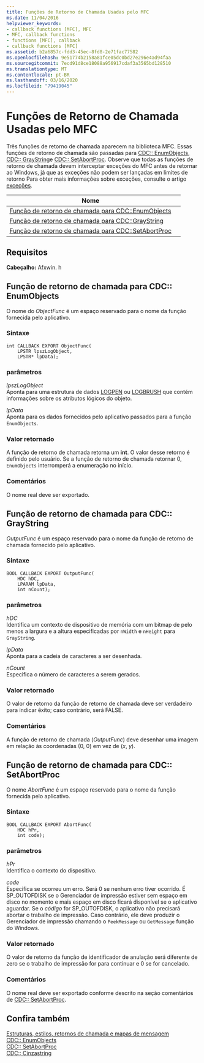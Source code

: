 ```yaml
---
title: Funções de Retorno de Chamada Usadas pelo MFC
ms.date: 11/04/2016
helpviewer_keywords:
- callback functions [MFC], MFC
- MFC, callback functions
- functions [MFC], callback
- callback functions [MFC]
ms.assetid: b2a6857c-fdd3-45ec-8fd8-2e71fac77582
ms.openlocfilehash: 9e51774b2158a81fce05dc0bd27e296e4ad94faa
ms.sourcegitcommit: 7ecd91d8ce18088a956917cdaf3a3565bd128510
ms.translationtype: MT
ms.contentlocale: pt-BR
ms.lasthandoff: 03/16/2020
ms.locfileid: "79419045"
---
```

# <a name="callback-functions-used-by-mfc"></a>Funções de Retorno de Chamada Usadas pelo MFC

Três funções de retorno de chamada aparecem na biblioteca MFC. Essas funções de retorno de chamada são passadas para [CDC:: EnumObjects](../../mfc/reference/cdc-class.md#enumobjects), [CDC:: GrayString](../../mfc/reference/cdc-class.md#graystring)e [CDC:: SetAbortProc](../../mfc/reference/cdc-class.md#setabortproc). Observe que todas as funções de retorno de chamada devem interceptar exceções do MFC antes de retornar ao Windows, já que as exceções não podem ser lançadas em limites de retorno Para obter mais informações sobre exceções, consulte o artigo [exceções](../../mfc/exception-handling-in-mfc.md).

|Nome||
|----------|-----------------|
|[Função de retorno de chamada para CDC::EnumObjects](#enum_objects)||
|[Função de retorno de chamada para CDC::GrayString](#graystring)||
|[Função de retorno de chamada para CDC::SetAbortProc](#setabortproc)||

## <a name="requirements"></a>Requisitos

**Cabeçalho:** Afxwin. h

## <a name="enum_objects"></a>Função de retorno de chamada para CDC:: EnumObjects

O nome do *ObjectFunc* é um espaço reservado para o nome da função fornecida pelo aplicativo.

### <a name="syntax"></a>Sintaxe

```
int CALLBACK EXPORT ObjectFunc(
    LPSTR lpszLogObject,
    LPSTR* lpData);
```

### <a name="parameters"></a>parâmetros

*lpszLogObject*<br/>
Aponta para uma estrutura de dados [LOGPEN](/windows/win32/api/Wingdi/ns-wingdi-logpen) ou [LOGBRUSH](/windows/win32/api/wingdi/ns-wingdi-logbrush) que contém informações sobre os atributos lógicos do objeto.

*lpData*<br/>
Aponta para os dados fornecidos pelo aplicativo passados para a função `EnumObjects`.

### <a name="return-value"></a>Valor retornado

A função de retorno de chamada retorna um **int**. O valor desse retorno é definido pelo usuário. Se a função de retorno de chamada retornar 0, `EnumObjects` interromperá a enumeração no início.

### <a name="remarks"></a>Comentários

O nome real deve ser exportado.

## <a name="graystring"></a>Função de retorno de chamada para CDC:: GrayString

*OutputFunc* é um espaço reservado para o nome da função de retorno de chamada fornecido pelo aplicativo.

### <a name="syntax"></a>Sintaxe

```
BOOL CALLBACK EXPORT OutputFunc(
    HDC hDC,
    LPARAM lpData,
    int nCount);
```

### <a name="parameters"></a>parâmetros

*hDC*<br/>
Identifica um contexto de dispositivo de memória com um bitmap de pelo menos a largura e a altura especificadas por `nWidth` e `nHeight` para `GrayString`.

*lpData*<br/>
Aponta para a cadeia de caracteres a ser desenhada.

*nCount*<br/>
Especifica o número de caracteres a serem gerados.

### <a name="return-value"></a>Valor retornado

O valor de retorno da função de retorno de chamada deve ser verdadeiro para indicar êxito; caso contrário, será FALSE.

### <a name="remarks"></a>Comentários

A função de retorno de chamada (*OutputFunc*) deve desenhar uma imagem em relação às coordenadas (0, 0) em vez de (*x*, *y*).

## <a name="setabortproc"></a>Função de retorno de chamada para CDC:: SetAbortProc

O nome *AbortFunc* é um espaço reservado para o nome da função fornecida pelo aplicativo.

### <a name="syntax"></a>Sintaxe

```
BOOL CALLBACK EXPORT AbortFunc(
    HDC hPr,
    int code);
```

### <a name="parameters"></a>parâmetros

*hPr*<br/>
Identifica o contexto do dispositivo.

*code*<br/>
Especifica se ocorreu um erro. Será 0 se nenhum erro tiver ocorrido. É SP_OUTOFDISK se o Gerenciador de impressão estiver sem espaço em disco no momento e mais espaço em disco ficará disponível se o aplicativo aguardar. Se o *código* for SP_OUTOFDISK, o aplicativo não precisará abortar o trabalho de impressão. Caso contrário, ele deve produzir o Gerenciador de impressão chamando o `PeekMessage` ou `GetMessage` função do Windows.

### <a name="return-value"></a>Valor retornado

O valor de retorno da função de identificador de anulação será diferente de zero se o trabalho de impressão for para continuar e 0 se for cancelado.

### <a name="remarks"></a>Comentários

O nome real deve ser exportado conforme descrito na seção comentários de [CDC:: SetAbortProc](../../mfc/reference/cdc-class.md#setabortproc).

## <a name="see-also"></a>Confira também

[Estruturas, estilos, retornos de chamada e mapas de mensagem](structures-styles-callbacks-and-message-maps.md)<br/>
[CDC:: EnumObjects](../../mfc/reference/cdc-class.md#enumobjects)<br/>
[CDC:: SetAbortProc](../../mfc/reference/cdc-class.md#setabortproc)<br/>
[CDC:: Cinzastring](../../mfc/reference/cdc-class.md#graystring)
